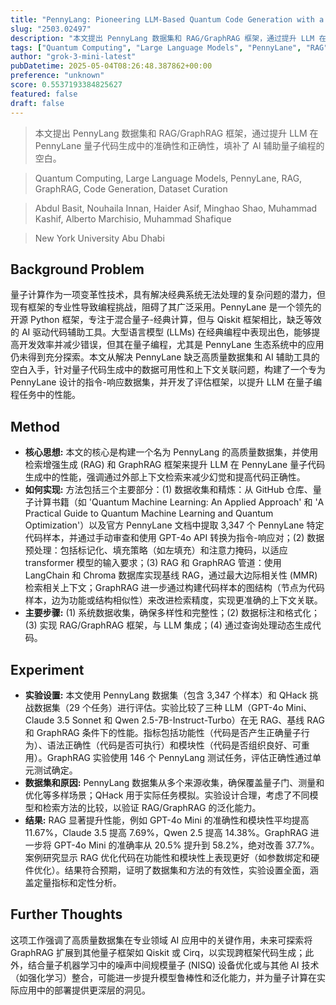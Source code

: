 ```yaml
---
title: "PennyLang: Pioneering LLM-Based Quantum Code Generation with a Novel PennyLane-Centric Dataset"
slug: "2503.02497"
description: "本文提出 PennyLang 数据集和 RAG/GraphRAG 框架，通过提升 LLM 在 PennyLane 量子代码生成中的准确性和正确性，填补了 AI 辅助量子编程的空白。"
tags: ["Quantum Computing", "Large Language Models", "PennyLane", "RAG", "GraphRAG", "Code Generation", "Dataset Curation"]
author: "grok-3-mini-latest"
pubDatetime: 2025-05-04T08:26:48.387862+00:00
preference: "unknown"
score: 0.5537193384825627
featured: false
draft: false
---
```


> 本文提出 PennyLang 数据集和 RAG/GraphRAG 框架，通过提升 LLM 在 PennyLane 量子代码生成中的准确性和正确性，填补了 AI 辅助量子编程的空白。

> Quantum Computing, Large Language Models, PennyLane, RAG, GraphRAG, Code Generation, Dataset Curation 

> Abdul Basit, Nouhaila Innan, Haider Asif, Minghao Shao, Muhammad Kashif, Alberto Marchisio, Muhammad Shafique

> New York University Abu Dhabi 

## Background Problem

量子计算作为一项变革性技术，具有解决经典系统无法处理的复杂问题的潜力，但现有框架的专业性导致编程挑战，阻碍了其广泛采用。PennyLane 是一个领先的开源 Python 框架，专注于混合量子-经典计算，但与 Qiskit 框架相比，缺乏等效的 AI 驱动代码辅助工具。大型语言模型 (LLMs) 在经典编程中表现出色，能够提高开发效率并减少错误，但其在量子编程，尤其是 PennyLane 生态系统中的应用仍未得到充分探索。本文从解决 PennyLane 缺乏高质量数据集和 AI 辅助工具的空白入手，针对量子代码生成中的数据可用性和上下文关联问题，构建了一个专为 PennyLane 设计的指令-响应数据集，并开发了评估框架，以提升 LLM 在量子编程任务中的性能。

## Method

* **核心思想:** 本文的核心是构建一个名为 PennyLang 的高质量数据集，并使用检索增强生成 (RAG) 和 GraphRAG 框架来提升 LLM 在 PennyLane 量子代码生成中的性能，强调通过外部上下文检索来减少幻觉和提高代码正确性。
* **如何实现:** 方法包括三个主要部分：(1) 数据收集和精炼：从 GitHub 仓库、量子计算书籍（如 'Quantum Machine Learning: An Applied Approach' 和 'A Practical Guide to Quantum Machine Learning and Quantum Optimization'）以及官方 PennyLane 文档中提取 3,347 个 PennyLane 特定代码样本，并通过手动审查和使用 GPT-4o API 转换为指令-响应对；(2) 数据预处理：包括标记化、填充策略（如左填充）和注意力掩码，以适应 transformer 模型的输入要求；(3) RAG 和 GraphRAG 管道：使用 LangChain 和 Chroma 数据库实现基线 RAG，通过最大边际相关性 (MMR) 检索相关上下文；GraphRAG 进一步通过构建代码样本的图结构（节点为代码样本，边为功能或结构相似性）来改进检索精度，实现更准确的上下文关联。
* **主要步骤:** (1) 系统数据收集，确保多样性和完整性；(2) 数据标注和格式化；(3) 实现 RAG/GraphRAG 框架，与 LLM 集成；(4) 通过查询处理动态生成代码。

## Experiment

* **实验设置:** 本文使用 PennyLang 数据集（包含 3,347 个样本）和 QHack 挑战数据集（29 个任务）进行评估。实验比较了三种 LLM（GPT-4o Mini、Claude 3.5 Sonnet 和 Qwen 2.5-7B-Instruct-Turbo）在无 RAG、基线 RAG 和 GraphRAG 条件下的性能。指标包括功能性（代码是否产生正确量子行为）、语法正确性（代码是否可执行）和模块性（代码是否组织良好、可重用）。GraphRAG 实验使用 146 个 PennyLang 测试任务，评估正确性通过单元测试确定。
* **数据集和原因:** PennyLang 数据集从多个来源收集，确保覆盖量子门、测量和优化等多样场景；QHack 用于实际任务模拟。实验设计合理，考虑了不同模型和检索方法的比较，以验证 RAG/GraphRAG 的泛化能力。
* **结果:** RAG 显著提升性能，例如 GPT-4o Mini 的准确性和模块性平均提高 11.67%，Claude 3.5 提高 7.69%，Qwen 2.5 提高 14.38%。GraphRAG 进一步将 GPT-4o Mini 的准确率从 20.5% 提升到 58.2%，绝对改善 37.7%。案例研究显示 RAG 优化代码在功能性和模块性上表现更好（如参数绑定和硬件优化）。结果符合预期，证明了数据集和方法的有效性，实验设置全面，涵盖定量指标和定性分析。

## Further Thoughts 

这项工作强调了高质量数据集在专业领域 AI 应用中的关键作用，未来可探索将 GraphRAG 扩展到其他量子框架如 Qiskit 或 Cirq，以实现跨框架代码生成；此外，结合量子机器学习中的噪声中间规模量子 (NISQ) 设备优化或与其他 AI 技术（如强化学习）整合，可能进一步提升模型鲁棒性和泛化能力，并为量子计算在实际应用中的部署提供更深层的洞见。